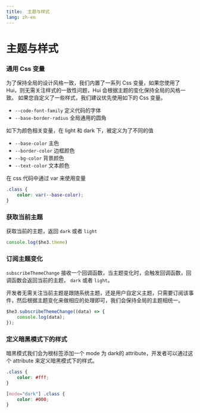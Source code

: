 ```yaml
---
title:  主题与样式
lang: zh-en
---
```


# 主题与样式

### 通用 Css 变量

为了保持全局的设计风格一致，我们内置了一系列 Css 变量，如果您使用了 Hui，则无需关注样式的一致性问题，Hui 会根据主题的变化保持全局的风格一致。
如果您自定义了一些样式，我们建议优先使用如下的 Css 变量。

* `--code-font-family` 定义代码的字体
* `--base-border-radius` 全局通用的圆角

如下为颜色相关变量，在 light 和 dark 下，被定义为了不同的值

* `--base-color` 主色
* `--border-color` 边框颜色
* `--bg-color` 背景颜色
* `--text-color` 文本颜色

在 css 代码中通过 var 来使用变量

```css
.class {
    color: var(--base-color);
}
```

### 获取当前主题

获取当前的主题，返回 `dark` 或者 `light`

```js
console.log($he3.theme)
```

### 订阅主题变化

`subscribeThemeChange` 接收一个回调函数，当主题变化时，会触发回调函数，回调函数会返回当前的主题， `dark` 或者 `light`。

开发者无需关注当前主题是跟随系统主题，还是用户自定义主题，只需要订阅该事件，然后根据主题变化来做相应的处理即可，我们会保持全局的主题相统一。

```js
$he3.subscribeThemeChange((data) => {
    console.log(data);
});
```

### 定义暗黑模式下的样式

暗黑模式我们会为根标签添加一个 mode 为 dark的 attribute，开发者可以通过这个 attribute 来定义暗黑模式下的样式。

```css
.class {
    color: #fff;
}

[mode="dark"] .class {
    color: #000;
}
```
